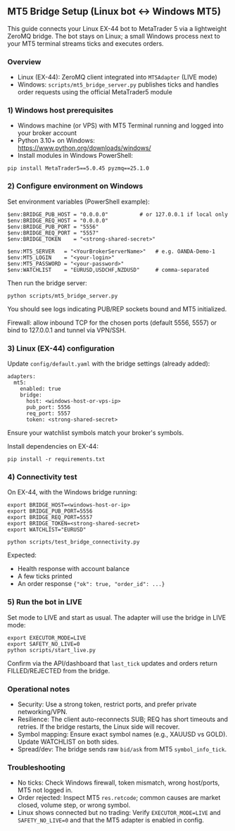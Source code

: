 ## MT5 Bridge Setup (Linux bot ↔ Windows MT5)

This guide connects your Linux EX-44 bot to MetaTrader 5 via a lightweight ZeroMQ bridge. The bot stays on Linux; a small Windows process next to your MT5 terminal streams ticks and executes orders.

### Overview
- Linux (EX-44): ZeroMQ client integrated into `MT5Adapter` (LIVE mode)
- Windows: `scripts/mt5_bridge_server.py` publishes ticks and handles order requests using the official MetaTrader5 module

### 1) Windows host prerequisites
- Windows machine (or VPS) with MT5 Terminal running and logged into your broker account
- Python 3.10+ on Windows: https://www.python.org/downloads/windows/
- Install modules in Windows PowerShell:
```
pip install MetaTrader5==5.0.45 pyzmq==25.1.0
```

### 2) Configure environment on Windows
Set environment variables (PowerShell example):
```
$env:BRIDGE_PUB_HOST = "0.0.0.0"          # or 127.0.0.1 if local only
$env:BRIDGE_REQ_HOST = "0.0.0.0"
$env:BRIDGE_PUB_PORT = "5556"
$env:BRIDGE_REQ_PORT = "5557"
$env:BRIDGE_TOKEN    = "<strong-shared-secret>"

$env:MT5_SERVER   = "<YourBrokerServerName>"   # e.g. OANDA-Demo-1
$env:MT5_LOGIN    = "<your-login>"
$env:MT5_PASSWORD = "<your-password>"
$env:WATCHLIST    = "EURUSD,USDCHF,NZDUSD"     # comma-separated
```

Then run the bridge server:
```
python scripts/mt5_bridge_server.py
```
You should see logs indicating PUB/REP sockets bound and MT5 initialized.

Firewall: allow inbound TCP for the chosen ports (default 5556, 5557) or bind to 127.0.0.1 and tunnel via VPN/SSH.

### 3) Linux (EX-44) configuration
Update `config/default.yaml` with the bridge settings (already added):
```
adapters:
  mt5:
    enabled: true
    bridge:
      host: <windows-host-or-vps-ip>
      pub_port: 5556
      req_port: 5557
      token: <strong-shared-secret>
```
Ensure your watchlist symbols match your broker's symbols.

Install dependencies on EX-44:
```
pip install -r requirements.txt
```

### 4) Connectivity test
On EX-44, with the Windows bridge running:
```
export BRIDGE_HOST=<windows-host-or-ip>
export BRIDGE_PUB_PORT=5556
export BRIDGE_REQ_PORT=5557
export BRIDGE_TOKEN=<strong-shared-secret>
export WATCHLIST="EURUSD"

python scripts/test_bridge_connectivity.py
```
Expected:
- Health response with account balance
- A few ticks printed
- An order response `{"ok": true, "order_id": ...}`

### 5) Run the bot in LIVE
Set mode to LIVE and start as usual. The adapter will use the bridge in LIVE mode:
```
export EXECUTOR_MODE=LIVE
export SAFETY_NO_LIVE=0
python scripts/start_live.py
```
Confirm via the API/dashboard that `last_tick` updates and orders return FILLED/REJECTED from the bridge.

### Operational notes
- Security: Use a strong token, restrict ports, and prefer private networking/VPN.
- Resilience: The client auto-reconnects SUB; REQ has short timeouts and retries. If the bridge restarts, the Linux side will recover.
- Symbol mapping: Ensure exact symbol names (e.g., XAUUSD vs GOLD). Update WATCHLIST on both sides.
- Spread/dev: The bridge sends raw `bid/ask` from MT5 `symbol_info_tick`.

### Troubleshooting
- No ticks: Check Windows firewall, token mismatch, wrong host/ports, MT5 not logged in.
- Order rejected: Inspect MT5 `res.retcode`; common causes are market closed, volume step, or wrong symbol.
- Linux shows connected but no trading: Verify `EXECUTOR_MODE=LIVE` and `SAFETY_NO_LIVE=0` and that the MT5 adapter is enabled in config.


